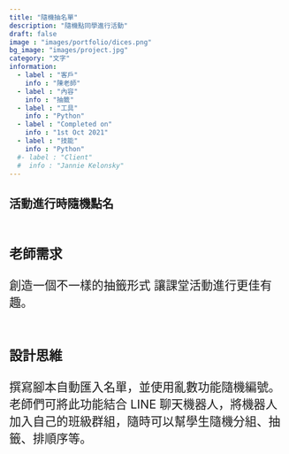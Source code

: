```yaml
---
title: "隨機抽名單"
description: "隨機點同學進行活動"
draft: false
image : "images/portfolio/dices.png"
bg_image: "images/project.jpg"
category: "文字"
information:
  - label : "客戶"
    info : "陳老師"
  - label : "內容"
    info : "抽籤"
  - label : "工具"
    info : "Python"
  - label : "Completed on"
    info : "1st Oct 2021"
  - label : "技能"
    info : "Python"
  #- label : "Client"
  #  info : "Jannie Kelonsky"
---
```


## 活動進行時隨機點名

<br/><p style="font-size:18pt"><b>老師需求</b></p>
<p style="font-size:16pt">創造一個不一樣的抽籤形式 讓課堂活動進行更佳有趣。</p>
<br/><p style="font-size:18pt"><b>設計思維</b></p>
<p style="font-size:16pt">撰寫腳本自動匯入名單，並使用亂數功能隨機編號。老師們可將此功能結合 LINE 聊天機器人，將機器人加入自己的班級群組，隨時可以幫學生隨機分組、抽籤、排順序等。</p>
